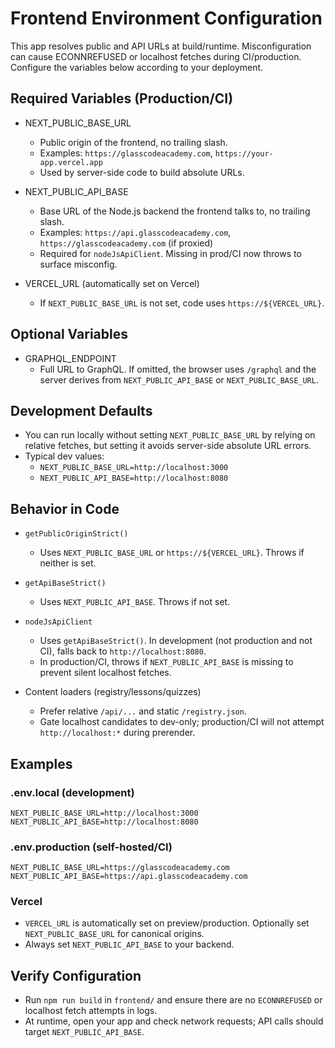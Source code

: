 # Frontend Environment Configuration

This app resolves public and API URLs at build/runtime. Misconfiguration can cause ECONNREFUSED or localhost fetches during CI/production. Configure the variables below according to your deployment.

## Required Variables (Production/CI)

- NEXT_PUBLIC_BASE_URL
  - Public origin of the frontend, no trailing slash.
  - Examples: `https://glasscodeacademy.com`, `https://your-app.vercel.app`
  - Used by server-side code to build absolute URLs.

- NEXT_PUBLIC_API_BASE
  - Base URL of the Node.js backend the frontend talks to, no trailing slash.
  - Examples: `https://api.glasscodeacademy.com`, `https://glasscodeacademy.com` (if proxied)
  - Required for `nodeJsApiClient`. Missing in prod/CI now throws to surface misconfig.

- VERCEL_URL (automatically set on Vercel)
  - If `NEXT_PUBLIC_BASE_URL` is not set, code uses `https://${VERCEL_URL}`.

## Optional Variables

- GRAPHQL_ENDPOINT
  - Full URL to GraphQL. If omitted, the browser uses `/graphql` and the server derives from `NEXT_PUBLIC_API_BASE` or `NEXT_PUBLIC_BASE_URL`.

## Development Defaults

- You can run locally without setting `NEXT_PUBLIC_BASE_URL` by relying on relative fetches, but setting it avoids server-side absolute URL errors.
- Typical dev values:
  - `NEXT_PUBLIC_BASE_URL=http://localhost:3000`
  - `NEXT_PUBLIC_API_BASE=http://localhost:8080`

## Behavior in Code

- `getPublicOriginStrict()`
  - Uses `NEXT_PUBLIC_BASE_URL` or `https://${VERCEL_URL}`. Throws if neither is set.

- `getApiBaseStrict()`
  - Uses `NEXT_PUBLIC_API_BASE`. Throws if not set.

- `nodeJsApiClient`
  - Uses `getApiBaseStrict()`. In development (not production and not CI), falls back to `http://localhost:8080`.
  - In production/CI, throws if `NEXT_PUBLIC_API_BASE` is missing to prevent silent localhost fetches.

- Content loaders (registry/lessons/quizzes)
  - Prefer relative `/api/...` and static `/registry.json`.
  - Gate localhost candidates to dev-only; production/CI will not attempt `http://localhost:*` during prerender.

## Examples

### .env.local (development)
```
NEXT_PUBLIC_BASE_URL=http://localhost:3000
NEXT_PUBLIC_API_BASE=http://localhost:8080
```

### .env.production (self-hosted/CI)
```
NEXT_PUBLIC_BASE_URL=https://glasscodeacademy.com
NEXT_PUBLIC_API_BASE=https://api.glasscodeacademy.com
```

### Vercel
- `VERCEL_URL` is automatically set on preview/production. Optionally set `NEXT_PUBLIC_BASE_URL` for canonical origins.
- Always set `NEXT_PUBLIC_API_BASE` to your backend.

## Verify Configuration

- Run `npm run build` in `frontend/` and ensure there are no `ECONNREFUSED` or localhost fetch attempts in logs.
- At runtime, open your app and check network requests; API calls should target `NEXT_PUBLIC_API_BASE`.